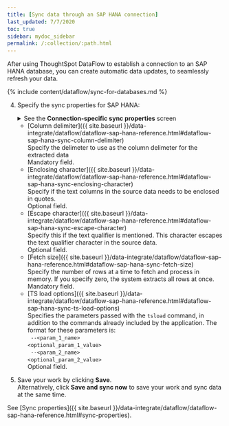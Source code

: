 ```yaml
---
title: [Sync data through an SAP HANA connection]
last_updated: 7/7/2020
toc: true
sidebar: mydoc_sidebar
permalink: /:collection/:path.html
---
```

After using ThoughtSpot DataFlow to establish a connection to an SAP HANA database, you can create automatic data updates, to seamlessly refresh your data.

{% include content/dataflow/sync-for-databases.md %}

4. Specify the sync properties for SAP HANA:

   <details>
     <summary>See the <strong>Connection-specific sync properties</strong> screen</summary><p><img src="../../images/dataflow-set-sync-properties-draft.png" alt="Enter sync details" /></p>
   </details>

   <!--![Enter connection details]({{ site.baseurl }}/images/dataflow-sap-hana-sync.png "Enter connection details")-->

   * [Column delimiter]({{ site.baseurl }}/data-integrate/dataflow/dataflow-sap-hana-reference.html#dataflow-sap-hana-sync-column-delimiter)<br/>Specify the delimeter to use as the  column delimeter for the extracted data<br/>Mandatory field.
   * [Enclosing character]({{ site.baseurl }}/data-integrate/dataflow/dataflow-sap-hana-reference.html#dataflow-sap-hana-sync-enclosing-character)<br/>Specify if the text columns in the source data needs to be enclosed in quotes.<br/>Optional field.
   * [Escape character]({{ site.baseurl }}/data-integrate/dataflow/dataflow-sap-hana-reference.html#dataflow-sap-hana-sync-escape-character)<br/>Specify this if the text qualifier is mentioned. This character escapes the text qualifier character in the source data.<br/>Optional field.
   * [Fetch size]({{ site.baseurl }}/data-integrate/dataflow/dataflow-sap-hana-reference.html#dataflow-sap-hana-sync-fetch-size)<br/>Specify the number of rows at a time to fetch and process in memory. If you specify zero, the system extracts all rows at once.<br/>Mandatory field.
   * [TS load options]({{ site.baseurl }}/data-integrate/dataflow/dataflow-sap-hana-reference.html#dataflow-sap-hana-sync-ts-load-options)<br/>Specifies the parameters passed with the <code>tsload</code> command, in addition to the commands already included by the application. The format for these parameters is:<br/><code> --&lt;param_1_name&gt; &lt;optional_param_1_value&gt;</code><br/><code> --&lt;param_2_name&gt; &lt;optional_param_2_value&gt;</code><br/>Optional field.

5. Save your work by clicking **Save**.<br/>Alternatively, click **Save and sync now** to save your work and sync data at the same time.

See [Sync properties]({{ site.baseurl }}/data-integrate/dataflow/dataflow-sap-hana-reference.html#sync-properties).
